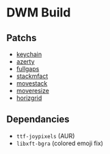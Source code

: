 DWM Build
=========

Patchs
------

- [keychain](https://dwm.suckless.org/patches/keychain/)
- [azerty](https://dwm.suckless.org/patches/azerty/)
- [fullgaps](https://dwm.suckless.org/patches/fullgaps/)
- [stackmfact](https://dwm.suckless.org/patches/stackmfact/)
- [movestack](https://dwm.suckless.org/patches/movestack/)
- [moveresize](https://dwm.suckless.org/patches/moveresize/)
- [horizgrid](https://dwm.suckless.org/patches/horizgrid/)


Dependancies
------------

- `ttf-joypixels` (AUR)
- `libxft-bgra` (colored emoji fix)
